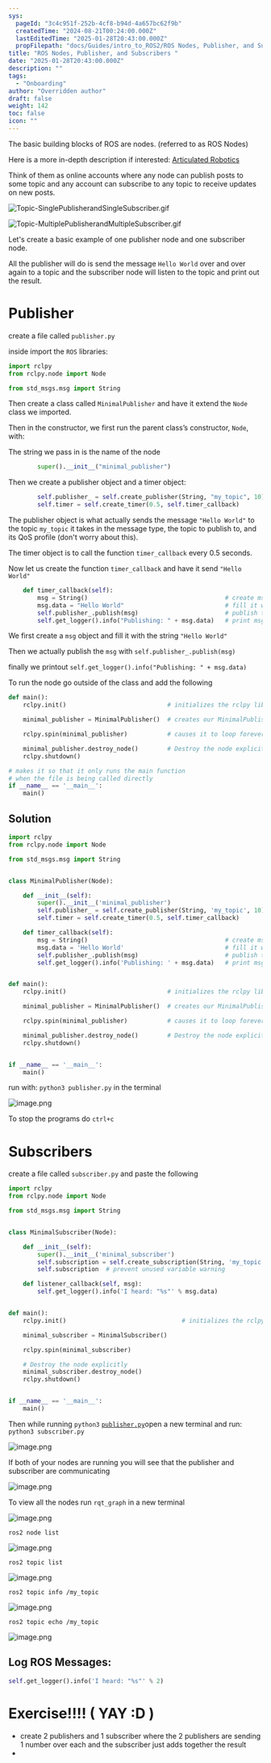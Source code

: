 ```yaml
---
sys:
  pageId: "3c4c951f-252b-4cf8-b94d-4a657bc62f9b"
  createdTime: "2024-08-21T00:24:00.000Z"
  lastEditedTime: "2025-01-28T20:43:00.000Z"
  propFilepath: "docs/Guides/intro_to_ROS2/ROS Nodes, Publisher, and Subscribers .md"
title: "ROS Nodes, Publisher, and Subscribers "
date: "2025-01-28T20:43:00.000Z"
description: ""
tags:
  - "Onboarding"
author: "Overridden author"
draft: false
weight: 142
toc: false
icon: ""
---
```


The basic building blocks of ROS are nodes. (referred to as ROS Nodes)

Here is a more in-depth description if interested: [Articulated Robotics](https://articulatedrobotics.xyz/tutorials/ready-for-ros/ros-overview#2-nodes)

Think of them as online accounts where any node can publish posts to some topic and any account can subscribe to any topic to receive updates on new posts.

![Topic-SinglePublisherandSingleSubscriber.gif](https://docs.ros.org/en/humble/_images/Topic-SinglePublisherandSingleSubscriber.gif)

![Topic-MultiplePublisherandMultipleSubscriber.gif](https://docs.ros.org/en/humble/_images/Topic-MultiplePublisherandMultipleSubscriber.gif)

Let's create a basic example of one publisher node and one subscriber node.

All the publisher will do is send the message `Hello World` over and over again to a topic and the subscriber node will listen to the topic and print out the result.

# Publisher

create a file called `publisher.py` 

inside import the `ROS` libraries:

```python
import rclpy
from rclpy.node import Node

from std_msgs.msg import String
```

Then create a class called `MinimalPublisher` and have it extend the `Node` class we imported.

Then in the constructor, we first run the parent class’s constructor, `Node`, with:

The string we pass in is the name of the node

```python
        super().__init__("minimal_publisher")
```

Then we create a publisher object and a timer object:

```python
        self.publisher_ = self.create_publisher(String, "my_topic", 10)
        self.timer = self.create_timer(0.5, self.timer_callback)
```

The publisher object is what actually sends the message `"Hello World"` to the topic `my_topic` it takes in the message type, the topic to publish to, and its QoS profile (don't worry about this).

The timer object is to call the function `timer_callback` every 0.5 seconds.

Now let us create the function `timer_callback` and have it send `"Hello World"`

```python
    def timer_callback(self):
        msg = String()                                      # create msg object
        msg.data = "Hello World"                            # fill it with data
        self.publisher_.publish(msg)                        # publish the message
        self.get_logger().info("Publishing: " + msg.data)   # print msg
```

We first create a `msg` object and fill it with the string `"Hello World"`

Then we actually publish the `msg` with `self.publisher_.publish(msg)`

finally we printout `self.get_logger().info("Publishing: " + msg.data)`

To run the node go outside of the class and add the following

```python
def main():
    rclpy.init()                            # initializes the rclpy library

    minimal_publisher = MinimalPublisher()  # creates our MinimalPublisher object

    rclpy.spin(minimal_publisher)           # causes it to loop forever

    minimal_publisher.destroy_node()        # Destroy the node explicitly
    rclpy.shutdown()

# makes it so that it only runs the main function
# when the file is being called directly
if __name__ == '__main__': 
    main()
```

## Solution

```python
import rclpy
from rclpy.node import Node

from std_msgs.msg import String


class MinimalPublisher(Node):

    def __init__(self):
        super().__init__('minimal_publisher')
        self.publisher_ = self.create_publisher(String, 'my_topic', 10)
        self.timer = self.create_timer(0.5, self.timer_callback)

    def timer_callback(self):
        msg = String()                                      # create msg object
        msg.data = 'Hello World'                            # fill it with data
        self.publisher_.publish(msg)                        # publish the message
        self.get_logger().info('Publishing: ' + msg.data)   # print msg


def main():
    rclpy.init()                            # initializes the rclpy library

    minimal_publisher = MinimalPublisher()  # creates our MinimalPublisher object

    rclpy.spin(minimal_publisher)           # causes it to loop forever

    minimal_publisher.destroy_node()        # Destroy the node explicitly
    rclpy.shutdown()


if __name__ == '__main__':
    main()
```

run with: `python3 publisher.py` in the terminal

![image.png](https://prod-files-secure.s3.us-west-2.amazonaws.com/d518164a-d88e-44d1-a4ee-3adb3bd8bce0/9214accb-ad5b-44f1-a31c-b3167c59138b/image.png?X-Amz-Algorithm=AWS4-HMAC-SHA256&X-Amz-Content-Sha256=UNSIGNED-PAYLOAD&X-Amz-Credential=ASIAZI2LB4662LGR4CDP%2F20250307%2Fus-west-2%2Fs3%2Faws4_request&X-Amz-Date=20250307T190159Z&X-Amz-Expires=3600&X-Amz-Security-Token=IQoJb3JpZ2luX2VjEAMaCXVzLXdlc3QtMiJHMEUCIB6ZjAUFqxAZG2EfIDBJh8U6OnElI4wX513doWUSVxyZAiEAi8KNi2Hax34qVax%2FliomosEm4C2K2i9mo2f4Lg0FPHMq%2FwMITBAAGgw2Mzc0MjMxODM4MDUiDNI5m3aZzeRYJNL44SrcA0XrLUjzZE%2FOJsltumOQ5ajUpvK0acoRg74mk1p5mludF9o2TQtLg%2FwZSfXG4YPWeQRXMEWutMuPMoipx%2Bdc0negLbhLR5Tz3lzPoQn950mCPliKUhgBHDEuZ%2BVKC9blh0V0FcCeXWgcqSAM3l33o%2F%2BW0hDPeN5R4SZmWppXu6zSCD2znQDHRbxKgePOuJiCwdWJ%2BAbn9uBEaLcwFalb0RDbx%2BdG8Ls2FLq1uV4MFa6mTNlBqBttb7xSECjWBXHVIycupGaLdK%2Fv%2F92kwKkoLx%2BrqYORxPOP1vjlQW6k2EkR8TG3PQMonf0PIVBk5zVgMZbsUs6ZguJ4gKPBnJW7%2F0gQEkM%2BeudsyyXjDBhD20yALvJlO0%2B%2Fx2ZotLobz8AzuEjTM5WD6cCj2dm0xl1SadI1n1drfk7bVOPjX23EFfXvae2yX%2BcwcLnqXoKOVYkQR3N52Aa24F3gsq3TSyhuqjTRRAJEl4NxvReju%2FY21o7aczS56o2gwxQbsib2A5l6VHlPH5CjWZ%2BOI4a2QCQOxv8VkCY9sHi5%2FAWvAvrt21f6IB9DQ7htfA203elcWbAZ9VNx67Y%2F%2FkkQchlq2r%2FfTXPlOjRkAV3aza7WFoxLAo6XRLX5v%2BP2hxaUnHObMKaArb4GOqUBaNUM6Pvmz2AbjodZHIquuBtKcURbr2uAUc5z1ehJbGVfuzzN74gPEzieEDOeSR8zYLbMLU3y0spW2XrfX4XYU5MsjK8uuf6H8H8k0KD3pD9XD1Lqv%2F2LYc2JDGSe%2FSXYKUuFVOB2I69IahdpHx1oqzdu%2FpvIQwa9957fCDGnQz7B4eRGyGPDDdf65NpV0syfmKcQy6ZYHpY8N3kNc6s2F1SKnmd5&X-Amz-Signature=53a820b853c23e0407a45e09e29897465c8eeddb574c87025babbf822c73d00c&X-Amz-SignedHeaders=host&x-id=GetObject)

To stop the programs do `ctrl+c`

# Subscribers

create a file called `subscriber.py` and paste the following

```python
import rclpy
from rclpy.node import Node

from std_msgs.msg import String


class MinimalSubscriber(Node):

    def __init__(self):
        super().__init__('minimal_subscriber')
        self.subscription = self.create_subscription(String, 'my_topic', self.listener_callback, 10)
        self.subscription  # prevent unused variable warning

    def listener_callback(self, msg):
        self.get_logger().info('I heard: "%s"' % msg.data)


def main():
    rclpy.init()                                # initializes the rclpy library

    minimal_subscriber = MinimalSubscriber()

    rclpy.spin(minimal_subscriber)

    # Destroy the node explicitly
    minimal_subscriber.destroy_node()
    rclpy.shutdown()


if __name__ == '__main__':
    main()
```

Then while running `python3` [`publisher.py`](http://publisher.py/)open a new terminal and run: `python3 subscriber.py` 

![image.png](https://prod-files-secure.s3.us-west-2.amazonaws.com/d518164a-d88e-44d1-a4ee-3adb3bd8bce0/611fccf2-c738-4dbd-94e9-98f209092866/image.png?X-Amz-Algorithm=AWS4-HMAC-SHA256&X-Amz-Content-Sha256=UNSIGNED-PAYLOAD&X-Amz-Credential=ASIAZI2LB4662LGR4CDP%2F20250307%2Fus-west-2%2Fs3%2Faws4_request&X-Amz-Date=20250307T190159Z&X-Amz-Expires=3600&X-Amz-Security-Token=IQoJb3JpZ2luX2VjEAMaCXVzLXdlc3QtMiJHMEUCIB6ZjAUFqxAZG2EfIDBJh8U6OnElI4wX513doWUSVxyZAiEAi8KNi2Hax34qVax%2FliomosEm4C2K2i9mo2f4Lg0FPHMq%2FwMITBAAGgw2Mzc0MjMxODM4MDUiDNI5m3aZzeRYJNL44SrcA0XrLUjzZE%2FOJsltumOQ5ajUpvK0acoRg74mk1p5mludF9o2TQtLg%2FwZSfXG4YPWeQRXMEWutMuPMoipx%2Bdc0negLbhLR5Tz3lzPoQn950mCPliKUhgBHDEuZ%2BVKC9blh0V0FcCeXWgcqSAM3l33o%2F%2BW0hDPeN5R4SZmWppXu6zSCD2znQDHRbxKgePOuJiCwdWJ%2BAbn9uBEaLcwFalb0RDbx%2BdG8Ls2FLq1uV4MFa6mTNlBqBttb7xSECjWBXHVIycupGaLdK%2Fv%2F92kwKkoLx%2BrqYORxPOP1vjlQW6k2EkR8TG3PQMonf0PIVBk5zVgMZbsUs6ZguJ4gKPBnJW7%2F0gQEkM%2BeudsyyXjDBhD20yALvJlO0%2B%2Fx2ZotLobz8AzuEjTM5WD6cCj2dm0xl1SadI1n1drfk7bVOPjX23EFfXvae2yX%2BcwcLnqXoKOVYkQR3N52Aa24F3gsq3TSyhuqjTRRAJEl4NxvReju%2FY21o7aczS56o2gwxQbsib2A5l6VHlPH5CjWZ%2BOI4a2QCQOxv8VkCY9sHi5%2FAWvAvrt21f6IB9DQ7htfA203elcWbAZ9VNx67Y%2F%2FkkQchlq2r%2FfTXPlOjRkAV3aza7WFoxLAo6XRLX5v%2BP2hxaUnHObMKaArb4GOqUBaNUM6Pvmz2AbjodZHIquuBtKcURbr2uAUc5z1ehJbGVfuzzN74gPEzieEDOeSR8zYLbMLU3y0spW2XrfX4XYU5MsjK8uuf6H8H8k0KD3pD9XD1Lqv%2F2LYc2JDGSe%2FSXYKUuFVOB2I69IahdpHx1oqzdu%2FpvIQwa9957fCDGnQz7B4eRGyGPDDdf65NpV0syfmKcQy6ZYHpY8N3kNc6s2F1SKnmd5&X-Amz-Signature=7dc0d5f2d39c9ef826426a72fdb76960a00fe1dbc1774acd37de9d462af3d70a&X-Amz-SignedHeaders=host&x-id=GetObject)

If both of your nodes are running you will see that the publisher and subscriber are communicating

![image.png](https://prod-files-secure.s3.us-west-2.amazonaws.com/d518164a-d88e-44d1-a4ee-3adb3bd8bce0/eea428b5-1cf0-43bb-a30b-81cbaf6c5c78/image.png?X-Amz-Algorithm=AWS4-HMAC-SHA256&X-Amz-Content-Sha256=UNSIGNED-PAYLOAD&X-Amz-Credential=ASIAZI2LB4662LGR4CDP%2F20250307%2Fus-west-2%2Fs3%2Faws4_request&X-Amz-Date=20250307T190159Z&X-Amz-Expires=3600&X-Amz-Security-Token=IQoJb3JpZ2luX2VjEAMaCXVzLXdlc3QtMiJHMEUCIB6ZjAUFqxAZG2EfIDBJh8U6OnElI4wX513doWUSVxyZAiEAi8KNi2Hax34qVax%2FliomosEm4C2K2i9mo2f4Lg0FPHMq%2FwMITBAAGgw2Mzc0MjMxODM4MDUiDNI5m3aZzeRYJNL44SrcA0XrLUjzZE%2FOJsltumOQ5ajUpvK0acoRg74mk1p5mludF9o2TQtLg%2FwZSfXG4YPWeQRXMEWutMuPMoipx%2Bdc0negLbhLR5Tz3lzPoQn950mCPliKUhgBHDEuZ%2BVKC9blh0V0FcCeXWgcqSAM3l33o%2F%2BW0hDPeN5R4SZmWppXu6zSCD2znQDHRbxKgePOuJiCwdWJ%2BAbn9uBEaLcwFalb0RDbx%2BdG8Ls2FLq1uV4MFa6mTNlBqBttb7xSECjWBXHVIycupGaLdK%2Fv%2F92kwKkoLx%2BrqYORxPOP1vjlQW6k2EkR8TG3PQMonf0PIVBk5zVgMZbsUs6ZguJ4gKPBnJW7%2F0gQEkM%2BeudsyyXjDBhD20yALvJlO0%2B%2Fx2ZotLobz8AzuEjTM5WD6cCj2dm0xl1SadI1n1drfk7bVOPjX23EFfXvae2yX%2BcwcLnqXoKOVYkQR3N52Aa24F3gsq3TSyhuqjTRRAJEl4NxvReju%2FY21o7aczS56o2gwxQbsib2A5l6VHlPH5CjWZ%2BOI4a2QCQOxv8VkCY9sHi5%2FAWvAvrt21f6IB9DQ7htfA203elcWbAZ9VNx67Y%2F%2FkkQchlq2r%2FfTXPlOjRkAV3aza7WFoxLAo6XRLX5v%2BP2hxaUnHObMKaArb4GOqUBaNUM6Pvmz2AbjodZHIquuBtKcURbr2uAUc5z1ehJbGVfuzzN74gPEzieEDOeSR8zYLbMLU3y0spW2XrfX4XYU5MsjK8uuf6H8H8k0KD3pD9XD1Lqv%2F2LYc2JDGSe%2FSXYKUuFVOB2I69IahdpHx1oqzdu%2FpvIQwa9957fCDGnQz7B4eRGyGPDDdf65NpV0syfmKcQy6ZYHpY8N3kNc6s2F1SKnmd5&X-Amz-Signature=93d8e315a72f2f3f495508b4bb427fc53ad36d7be46c94803b7c6ffb3c697c75&X-Amz-SignedHeaders=host&x-id=GetObject)

To view all the nodes run `rqt_graph` in a new terminal

![image.png](https://prod-files-secure.s3.us-west-2.amazonaws.com/d518164a-d88e-44d1-a4ee-3adb3bd8bce0/1d98e964-4318-4d62-b5c4-8c8f78368598/image.png?X-Amz-Algorithm=AWS4-HMAC-SHA256&X-Amz-Content-Sha256=UNSIGNED-PAYLOAD&X-Amz-Credential=ASIAZI2LB4662LGR4CDP%2F20250307%2Fus-west-2%2Fs3%2Faws4_request&X-Amz-Date=20250307T190159Z&X-Amz-Expires=3600&X-Amz-Security-Token=IQoJb3JpZ2luX2VjEAMaCXVzLXdlc3QtMiJHMEUCIB6ZjAUFqxAZG2EfIDBJh8U6OnElI4wX513doWUSVxyZAiEAi8KNi2Hax34qVax%2FliomosEm4C2K2i9mo2f4Lg0FPHMq%2FwMITBAAGgw2Mzc0MjMxODM4MDUiDNI5m3aZzeRYJNL44SrcA0XrLUjzZE%2FOJsltumOQ5ajUpvK0acoRg74mk1p5mludF9o2TQtLg%2FwZSfXG4YPWeQRXMEWutMuPMoipx%2Bdc0negLbhLR5Tz3lzPoQn950mCPliKUhgBHDEuZ%2BVKC9blh0V0FcCeXWgcqSAM3l33o%2F%2BW0hDPeN5R4SZmWppXu6zSCD2znQDHRbxKgePOuJiCwdWJ%2BAbn9uBEaLcwFalb0RDbx%2BdG8Ls2FLq1uV4MFa6mTNlBqBttb7xSECjWBXHVIycupGaLdK%2Fv%2F92kwKkoLx%2BrqYORxPOP1vjlQW6k2EkR8TG3PQMonf0PIVBk5zVgMZbsUs6ZguJ4gKPBnJW7%2F0gQEkM%2BeudsyyXjDBhD20yALvJlO0%2B%2Fx2ZotLobz8AzuEjTM5WD6cCj2dm0xl1SadI1n1drfk7bVOPjX23EFfXvae2yX%2BcwcLnqXoKOVYkQR3N52Aa24F3gsq3TSyhuqjTRRAJEl4NxvReju%2FY21o7aczS56o2gwxQbsib2A5l6VHlPH5CjWZ%2BOI4a2QCQOxv8VkCY9sHi5%2FAWvAvrt21f6IB9DQ7htfA203elcWbAZ9VNx67Y%2F%2FkkQchlq2r%2FfTXPlOjRkAV3aza7WFoxLAo6XRLX5v%2BP2hxaUnHObMKaArb4GOqUBaNUM6Pvmz2AbjodZHIquuBtKcURbr2uAUc5z1ehJbGVfuzzN74gPEzieEDOeSR8zYLbMLU3y0spW2XrfX4XYU5MsjK8uuf6H8H8k0KD3pD9XD1Lqv%2F2LYc2JDGSe%2FSXYKUuFVOB2I69IahdpHx1oqzdu%2FpvIQwa9957fCDGnQz7B4eRGyGPDDdf65NpV0syfmKcQy6ZYHpY8N3kNc6s2F1SKnmd5&X-Amz-Signature=194208d43db169f939ba7787f581864b345b7cf6aa840904c85a03405c937217&X-Amz-SignedHeaders=host&x-id=GetObject)

`ros2 node list`

![image.png](https://prod-files-secure.s3.us-west-2.amazonaws.com/d518164a-d88e-44d1-a4ee-3adb3bd8bce0/680ac8cf-e6d9-4164-9ece-5b9a6fccffee/image.png?X-Amz-Algorithm=AWS4-HMAC-SHA256&X-Amz-Content-Sha256=UNSIGNED-PAYLOAD&X-Amz-Credential=ASIAZI2LB4662LGR4CDP%2F20250307%2Fus-west-2%2Fs3%2Faws4_request&X-Amz-Date=20250307T190159Z&X-Amz-Expires=3600&X-Amz-Security-Token=IQoJb3JpZ2luX2VjEAMaCXVzLXdlc3QtMiJHMEUCIB6ZjAUFqxAZG2EfIDBJh8U6OnElI4wX513doWUSVxyZAiEAi8KNi2Hax34qVax%2FliomosEm4C2K2i9mo2f4Lg0FPHMq%2FwMITBAAGgw2Mzc0MjMxODM4MDUiDNI5m3aZzeRYJNL44SrcA0XrLUjzZE%2FOJsltumOQ5ajUpvK0acoRg74mk1p5mludF9o2TQtLg%2FwZSfXG4YPWeQRXMEWutMuPMoipx%2Bdc0negLbhLR5Tz3lzPoQn950mCPliKUhgBHDEuZ%2BVKC9blh0V0FcCeXWgcqSAM3l33o%2F%2BW0hDPeN5R4SZmWppXu6zSCD2znQDHRbxKgePOuJiCwdWJ%2BAbn9uBEaLcwFalb0RDbx%2BdG8Ls2FLq1uV4MFa6mTNlBqBttb7xSECjWBXHVIycupGaLdK%2Fv%2F92kwKkoLx%2BrqYORxPOP1vjlQW6k2EkR8TG3PQMonf0PIVBk5zVgMZbsUs6ZguJ4gKPBnJW7%2F0gQEkM%2BeudsyyXjDBhD20yALvJlO0%2B%2Fx2ZotLobz8AzuEjTM5WD6cCj2dm0xl1SadI1n1drfk7bVOPjX23EFfXvae2yX%2BcwcLnqXoKOVYkQR3N52Aa24F3gsq3TSyhuqjTRRAJEl4NxvReju%2FY21o7aczS56o2gwxQbsib2A5l6VHlPH5CjWZ%2BOI4a2QCQOxv8VkCY9sHi5%2FAWvAvrt21f6IB9DQ7htfA203elcWbAZ9VNx67Y%2F%2FkkQchlq2r%2FfTXPlOjRkAV3aza7WFoxLAo6XRLX5v%2BP2hxaUnHObMKaArb4GOqUBaNUM6Pvmz2AbjodZHIquuBtKcURbr2uAUc5z1ehJbGVfuzzN74gPEzieEDOeSR8zYLbMLU3y0spW2XrfX4XYU5MsjK8uuf6H8H8k0KD3pD9XD1Lqv%2F2LYc2JDGSe%2FSXYKUuFVOB2I69IahdpHx1oqzdu%2FpvIQwa9957fCDGnQz7B4eRGyGPDDdf65NpV0syfmKcQy6ZYHpY8N3kNc6s2F1SKnmd5&X-Amz-Signature=6d42dcc5c335988aac80f40b68357b2d4f0ebfaa4d0ff883cc0e33783fc51925&X-Amz-SignedHeaders=host&x-id=GetObject)

`ros2 topic list`

![image.png](https://prod-files-secure.s3.us-west-2.amazonaws.com/d518164a-d88e-44d1-a4ee-3adb3bd8bce0/eee2ebe1-27ef-4a4a-96fb-2ca54126fb29/image.png?X-Amz-Algorithm=AWS4-HMAC-SHA256&X-Amz-Content-Sha256=UNSIGNED-PAYLOAD&X-Amz-Credential=ASIAZI2LB4662LGR4CDP%2F20250307%2Fus-west-2%2Fs3%2Faws4_request&X-Amz-Date=20250307T190159Z&X-Amz-Expires=3600&X-Amz-Security-Token=IQoJb3JpZ2luX2VjEAMaCXVzLXdlc3QtMiJHMEUCIB6ZjAUFqxAZG2EfIDBJh8U6OnElI4wX513doWUSVxyZAiEAi8KNi2Hax34qVax%2FliomosEm4C2K2i9mo2f4Lg0FPHMq%2FwMITBAAGgw2Mzc0MjMxODM4MDUiDNI5m3aZzeRYJNL44SrcA0XrLUjzZE%2FOJsltumOQ5ajUpvK0acoRg74mk1p5mludF9o2TQtLg%2FwZSfXG4YPWeQRXMEWutMuPMoipx%2Bdc0negLbhLR5Tz3lzPoQn950mCPliKUhgBHDEuZ%2BVKC9blh0V0FcCeXWgcqSAM3l33o%2F%2BW0hDPeN5R4SZmWppXu6zSCD2znQDHRbxKgePOuJiCwdWJ%2BAbn9uBEaLcwFalb0RDbx%2BdG8Ls2FLq1uV4MFa6mTNlBqBttb7xSECjWBXHVIycupGaLdK%2Fv%2F92kwKkoLx%2BrqYORxPOP1vjlQW6k2EkR8TG3PQMonf0PIVBk5zVgMZbsUs6ZguJ4gKPBnJW7%2F0gQEkM%2BeudsyyXjDBhD20yALvJlO0%2B%2Fx2ZotLobz8AzuEjTM5WD6cCj2dm0xl1SadI1n1drfk7bVOPjX23EFfXvae2yX%2BcwcLnqXoKOVYkQR3N52Aa24F3gsq3TSyhuqjTRRAJEl4NxvReju%2FY21o7aczS56o2gwxQbsib2A5l6VHlPH5CjWZ%2BOI4a2QCQOxv8VkCY9sHi5%2FAWvAvrt21f6IB9DQ7htfA203elcWbAZ9VNx67Y%2F%2FkkQchlq2r%2FfTXPlOjRkAV3aza7WFoxLAo6XRLX5v%2BP2hxaUnHObMKaArb4GOqUBaNUM6Pvmz2AbjodZHIquuBtKcURbr2uAUc5z1ehJbGVfuzzN74gPEzieEDOeSR8zYLbMLU3y0spW2XrfX4XYU5MsjK8uuf6H8H8k0KD3pD9XD1Lqv%2F2LYc2JDGSe%2FSXYKUuFVOB2I69IahdpHx1oqzdu%2FpvIQwa9957fCDGnQz7B4eRGyGPDDdf65NpV0syfmKcQy6ZYHpY8N3kNc6s2F1SKnmd5&X-Amz-Signature=08c58c211e6ab7a0d9adc69c5bea6d15589c855a0177f339f85fb0a9555c5c57&X-Amz-SignedHeaders=host&x-id=GetObject)

`ros2 topic info /my_topic`

![image.png](https://prod-files-secure.s3.us-west-2.amazonaws.com/d518164a-d88e-44d1-a4ee-3adb3bd8bce0/6288ef12-cb9e-406f-b9eb-65feed3a9011/image.png?X-Amz-Algorithm=AWS4-HMAC-SHA256&X-Amz-Content-Sha256=UNSIGNED-PAYLOAD&X-Amz-Credential=ASIAZI2LB4662LGR4CDP%2F20250307%2Fus-west-2%2Fs3%2Faws4_request&X-Amz-Date=20250307T190159Z&X-Amz-Expires=3600&X-Amz-Security-Token=IQoJb3JpZ2luX2VjEAMaCXVzLXdlc3QtMiJHMEUCIB6ZjAUFqxAZG2EfIDBJh8U6OnElI4wX513doWUSVxyZAiEAi8KNi2Hax34qVax%2FliomosEm4C2K2i9mo2f4Lg0FPHMq%2FwMITBAAGgw2Mzc0MjMxODM4MDUiDNI5m3aZzeRYJNL44SrcA0XrLUjzZE%2FOJsltumOQ5ajUpvK0acoRg74mk1p5mludF9o2TQtLg%2FwZSfXG4YPWeQRXMEWutMuPMoipx%2Bdc0negLbhLR5Tz3lzPoQn950mCPliKUhgBHDEuZ%2BVKC9blh0V0FcCeXWgcqSAM3l33o%2F%2BW0hDPeN5R4SZmWppXu6zSCD2znQDHRbxKgePOuJiCwdWJ%2BAbn9uBEaLcwFalb0RDbx%2BdG8Ls2FLq1uV4MFa6mTNlBqBttb7xSECjWBXHVIycupGaLdK%2Fv%2F92kwKkoLx%2BrqYORxPOP1vjlQW6k2EkR8TG3PQMonf0PIVBk5zVgMZbsUs6ZguJ4gKPBnJW7%2F0gQEkM%2BeudsyyXjDBhD20yALvJlO0%2B%2Fx2ZotLobz8AzuEjTM5WD6cCj2dm0xl1SadI1n1drfk7bVOPjX23EFfXvae2yX%2BcwcLnqXoKOVYkQR3N52Aa24F3gsq3TSyhuqjTRRAJEl4NxvReju%2FY21o7aczS56o2gwxQbsib2A5l6VHlPH5CjWZ%2BOI4a2QCQOxv8VkCY9sHi5%2FAWvAvrt21f6IB9DQ7htfA203elcWbAZ9VNx67Y%2F%2FkkQchlq2r%2FfTXPlOjRkAV3aza7WFoxLAo6XRLX5v%2BP2hxaUnHObMKaArb4GOqUBaNUM6Pvmz2AbjodZHIquuBtKcURbr2uAUc5z1ehJbGVfuzzN74gPEzieEDOeSR8zYLbMLU3y0spW2XrfX4XYU5MsjK8uuf6H8H8k0KD3pD9XD1Lqv%2F2LYc2JDGSe%2FSXYKUuFVOB2I69IahdpHx1oqzdu%2FpvIQwa9957fCDGnQz7B4eRGyGPDDdf65NpV0syfmKcQy6ZYHpY8N3kNc6s2F1SKnmd5&X-Amz-Signature=e2d3c3a0a3b030184aa0420aebb97f908780eec4f3739153c2a6c7eec198cc0f&X-Amz-SignedHeaders=host&x-id=GetObject)

`ros2 topic echo /my_topic`

![image.png](https://prod-files-secure.s3.us-west-2.amazonaws.com/d518164a-d88e-44d1-a4ee-3adb3bd8bce0/0a6fcb4d-422d-4a6c-a803-749ef4adf2c6/image.png?X-Amz-Algorithm=AWS4-HMAC-SHA256&X-Amz-Content-Sha256=UNSIGNED-PAYLOAD&X-Amz-Credential=ASIAZI2LB4662LGR4CDP%2F20250307%2Fus-west-2%2Fs3%2Faws4_request&X-Amz-Date=20250307T190159Z&X-Amz-Expires=3600&X-Amz-Security-Token=IQoJb3JpZ2luX2VjEAMaCXVzLXdlc3QtMiJHMEUCIB6ZjAUFqxAZG2EfIDBJh8U6OnElI4wX513doWUSVxyZAiEAi8KNi2Hax34qVax%2FliomosEm4C2K2i9mo2f4Lg0FPHMq%2FwMITBAAGgw2Mzc0MjMxODM4MDUiDNI5m3aZzeRYJNL44SrcA0XrLUjzZE%2FOJsltumOQ5ajUpvK0acoRg74mk1p5mludF9o2TQtLg%2FwZSfXG4YPWeQRXMEWutMuPMoipx%2Bdc0negLbhLR5Tz3lzPoQn950mCPliKUhgBHDEuZ%2BVKC9blh0V0FcCeXWgcqSAM3l33o%2F%2BW0hDPeN5R4SZmWppXu6zSCD2znQDHRbxKgePOuJiCwdWJ%2BAbn9uBEaLcwFalb0RDbx%2BdG8Ls2FLq1uV4MFa6mTNlBqBttb7xSECjWBXHVIycupGaLdK%2Fv%2F92kwKkoLx%2BrqYORxPOP1vjlQW6k2EkR8TG3PQMonf0PIVBk5zVgMZbsUs6ZguJ4gKPBnJW7%2F0gQEkM%2BeudsyyXjDBhD20yALvJlO0%2B%2Fx2ZotLobz8AzuEjTM5WD6cCj2dm0xl1SadI1n1drfk7bVOPjX23EFfXvae2yX%2BcwcLnqXoKOVYkQR3N52Aa24F3gsq3TSyhuqjTRRAJEl4NxvReju%2FY21o7aczS56o2gwxQbsib2A5l6VHlPH5CjWZ%2BOI4a2QCQOxv8VkCY9sHi5%2FAWvAvrt21f6IB9DQ7htfA203elcWbAZ9VNx67Y%2F%2FkkQchlq2r%2FfTXPlOjRkAV3aza7WFoxLAo6XRLX5v%2BP2hxaUnHObMKaArb4GOqUBaNUM6Pvmz2AbjodZHIquuBtKcURbr2uAUc5z1ehJbGVfuzzN74gPEzieEDOeSR8zYLbMLU3y0spW2XrfX4XYU5MsjK8uuf6H8H8k0KD3pD9XD1Lqv%2F2LYc2JDGSe%2FSXYKUuFVOB2I69IahdpHx1oqzdu%2FpvIQwa9957fCDGnQz7B4eRGyGPDDdf65NpV0syfmKcQy6ZYHpY8N3kNc6s2F1SKnmd5&X-Amz-Signature=8ec8509d13d56bdbe22efe639df951fbdaa170f67d3b7934525abdaef5fc564a&X-Amz-SignedHeaders=host&x-id=GetObject)

## Log ROS Messages:

```python
self.get_logger().info('I heard: "%s"' % 2)
```

# Exercise!!!! ( YAY :D )

- create 2 publishers and 1 subscriber where the 2 publishers are sending 1 number over each and the subscriber just adds together the result
- 
